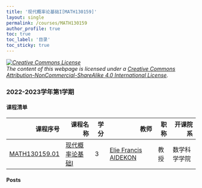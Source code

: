 ```yaml
---
title: '现代概率论基础I[MATH130159]'
layout: single
permalink: /courses/MATH130159
author_profile: true
toc: true
toc_label: '目录'
toc_sticky: true
---
```



<div class='notice--warning'>
	<p><i><a rel='license' href='http://creativecommons.org/licenses/by-nc-sa/4.0/'><img alt='Creative Commons License' style='border-width:0' src='https://i.creativecommons.org/l/by-nc-sa/4.0/88x31.png' /></a><br /> The content of this webpage is licensed under a <a rel='license' href='http://creativecommons.org/licenses/by-nc-sa/4.0/'>Creative Commons Attribution-NonCommercial-ShareAlike 4.0 International License</a>.</i></p>
</div>

### 2022-2023学年第1学期


#### 课程清单

<div style='text-align: center;' id='MATH130159_2223F'> <table id='MATH130159_2223F_table'>
  <thead>
    <tr style="text-align: right;">
      <th>课程序号</th>
      <th>课程名称</th>
      <th>学分</th>
      <th>教师</th>
      <th>职称</th>
      <th>开课院系</th>
    </tr>
  </thead>
  <tbody>
    <tr>
      <td><a href='https://fdu-math.github.io/courses/class-id/MATH130159-01'>MATH130159.01</a></td>
      <td><a href='https://fdu-math.github.io/courses/MATH130159'>现代概率论基础I</a></td>
      <td>3</td>
      <td><a href='https://fdu-math.github.io/teachers/Elie_Francis_AIDEKON'>Elie Francis AIDEKON</a></td>
      <td>教授</td>
      <td>数学科学学院</td>
    </tr>
  </tbody>
</table></div>

#### Posts


